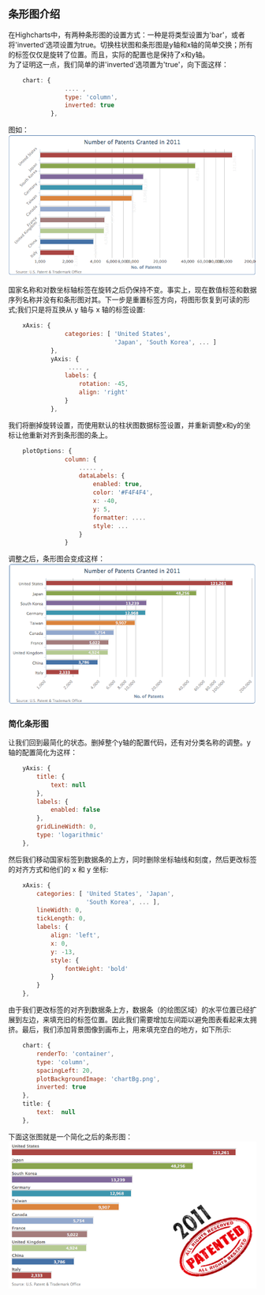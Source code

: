 ## 条形图介绍

在Highcharts中，有两种条形图的设置方式：一种是将类型设置为'bar'，或者将'inverted'选项设置为true。切换柱状图和条形图是y轴和x轴的简单交换；所有的标签仅仅是旋转了位置。而且，实际的配置也是保持了x和y轴。  
为了证明这一点，我们简单的讲'inverted'选项置为'true'，向下面这样：

```javascript
    chart: {
                .... ,
                type: 'column',
                inverted: true
            },
```

图如：
![image](images/04_10.png)


国家名称和对数坐标轴标签在旋转之后仍保持不变。事实上，现在数值标签和数据序列名称并没有和条形图对其。下一步是重置标签方向，将图形恢复到可读的形式;我们只是将互换从 y 轴与 x 轴的标签设置:

```javascript
    xAxis: {
                categories: [ 'United States', 
                              'Japan', 'South Korea', ... ]
            },
            yAxis: {
                 .... , 
                labels: {
                    rotation: -45,
                    align: 'right'
                }
            },
```

我们将删掉旋转设置，而使用默认的柱状图数据标签设置，并重新调整x和y的坐标让他重新对齐到条形图的条上。

```javascript
    plotOptions: {
                column: {
                    ..... , 
                    dataLabels: {
                        enabled: true,
                        color: '#F4F4F4',
                        x: -40,
                        y: 5,
                        formatter: .... 
                        style: ...
                    }
                }
```

调整之后，条形图会变成这样：
![image](images/04_11.png)

### 简化条形图

让我们回到最简化的状态。删掉整个y轴的配置代码，还有对分类名称的调整。y轴的配置简化为这样：
```javascript
    yAxis: {
        title: {
            text: null
        },
        labels: {
            enabled: false
        },
        gridLineWidth: 0,
        type: 'logarithmic'
    },
```

然后我们移动国家标签到数据条的上方，同时删除坐标轴线和刻度，然后更改标签的对齐方式和他们的 x 和 y 坐标:

```javascript
    xAxis: {
        categories: [ 'United States', 'Japan', 
                      'South Korea', ... ],
        lineWidth: 0,
        tickLength: 0,
        labels: {
            align: 'left',
            x: 0,
            y: -13,
            style: {
                fontWeight: 'bold'
            }
        }
    },
```

由于我们更改标签的对齐到数据条上方，数据条（的绘图区域）的水平位置已经扩展到左边，来填充旧的标签位置。因此我们需要增加左间距以避免图表看起来太拥挤。最后，我们添加背景图像到画布上，用来填充空白的地方，如下所示:

```javascript
    chart: {
        renderTo: 'container',
        type: 'column',
        spacingLeft: 20,
        plotBackgroundImage: 'chartBg.png',
        inverted: true
    },
    title: {
        text:  null 
    },
```

下面这张图就是一个简化之后的条形图：
![image](images/04_12.png)